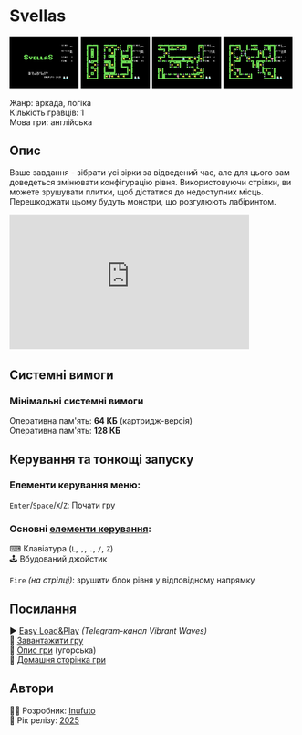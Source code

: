 # Svellas

<img src="screenshots/scrn_svellas_01.png" width="24%"> 
<img src="screenshots/scrn_svellas_02.png" width="24%"> 
<img src="screenshots/scrn_svellas_03.png" width="24%"> 
<img src="screenshots/scrn_svellas_04.png" width="24%">

Жанр: аркада, логіка  
Кількість гравців: 1  
Мова гри: англійська  

## Опис

Ваше завдання - зібрати усі зірки за відведений час, але для цього вам доведеться змінювати конфігурацію рівня. Використовуючи стрілки, ви можете зрушувати плитки, щоб дістатися до недоступних місць. Перешкоджати цьому будуть монстри, що розгулюють лабіринтом.

<iframe width="420" height="236" src="https://www.youtube.com/embed/m2mdBqjD4UE" title="YouTube video player" frameborder="0" allowfullscreen></iframe>

## Системні вимоги
### Мінімальні системні вимоги
Оперативна пам'ять: **64 КБ** (картридж-версія)  
Оперативна пам'ять: **128 КБ**  

## Керування та тонкощі запуску
### Елементи керування меню:

`Enter`/`Space`/`X`/`Z`: Почати гру  

### Основні [елементи керування](../controllers.md):
⌨ Клавіатура (`L`, `,`, `.`, `/`, `Z`)  
🕹 Вбудований джойстик  

`Fire` *(на стрілці)*: зрушити блок рівня у відповідному напрямку  

## Посилання

▶ [Easy Load&Play](https://t.me/EP128k_Load_n_Play/947) *(Telegram-канал Vibrant Waves)*  
💾 [Завантажити гру](https://www.ep128.hu/Ep_Games/Prg/Svellas.rar)  
📃 [Опис гри](http://www.ep128.hu/Games/Svellas.htm) (угорська)  
🏡 [Домашня сторінка гри](http://inufuto.web.fc2.com/8bit/svellas/#ep64)

## Автори
👨‍💻 Розробник: [Inufuto](../../community/inufuto.md)  
📅 Рік релізу: [2025](../release_years/2025.md)  